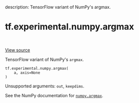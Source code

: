 description: TensorFlow variant of NumPy's argmax.

<div itemscope itemtype="http://developers.google.com/ReferenceObject">
<meta itemprop="name" content="tf.experimental.numpy.argmax" />
<meta itemprop="path" content="Stable" />
</div>

# tf.experimental.numpy.argmax

<!-- Insert buttons and diff -->

<table class="tfo-notebook-buttons tfo-api nocontent" align="left">

</table>

<a target="_blank" class="external" href="/code/stable/tensorflow/python/ops/numpy_ops/np_math_ops.py">View source</a>



TensorFlow variant of NumPy's `argmax`.

<pre class="devsite-click-to-copy prettyprint lang-py tfo-signature-link">
<code>tf.experimental.numpy.argmax(
    a, axis=None
)
</code></pre>



<!-- Placeholder for "Used in" -->

Unsupported arguments: `out`, `keepdims`.

See the NumPy documentation for [`numpy.argmax`](https://numpy.org/doc/1.16/reference/generated/numpy.argmax.html).